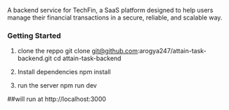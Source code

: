A backend service for TechFin, a SaaS platform designed to help users manage
their financial transactions in a secure, reliable, and scalable way.


### Getting Started
1. clone the reppo
git clone git@github.com:arogya247/attain-task-backend.git
cd attain-task-backend

2. Install dependencies
npm install

3. run the server
npm run dev

##will run at http://localhost:3000


